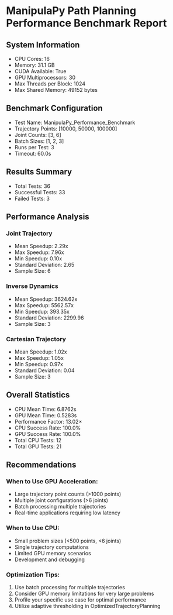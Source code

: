 
# ManipulaPy Path Planning Performance Benchmark Report

## System Information
- CPU Cores: 16
- Memory: 31.1 GB
- CUDA Available: True
- GPU Multiprocessors: 30
- Max Threads per Block: 1024
- Max Shared Memory: 49152 bytes

## Benchmark Configuration
- Test Name: ManipulaPy_Performance_Benchmark
- Trajectory Points: [10000, 50000, 100000]
- Joint Counts: [3, 6]
- Batch Sizes: [1, 2, 3]
- Runs per Test: 3
- Timeout: 60.0s

## Results Summary
- Total Tests: 36
- Successful Tests: 33
- Failed Tests: 3

## Performance Analysis

### Joint Trajectory
- Mean Speedup: 2.29x
- Max Speedup: 7.96x
- Min Speedup: 0.10x
- Standard Deviation: 2.65
- Sample Size: 6

### Inverse Dynamics
- Mean Speedup: 3624.62x
- Max Speedup: 5562.57x
- Min Speedup: 393.35x
- Standard Deviation: 2299.96
- Sample Size: 3

### Cartesian Trajectory
- Mean Speedup: 1.02x
- Max Speedup: 1.05x
- Min Speedup: 0.97x
- Standard Deviation: 0.04
- Sample Size: 3

## Overall Statistics
- CPU Mean Time: 6.8762s
- GPU Mean Time: 0.5283s
- Performance Factor: 13.02×
- CPU Success Rate: 100.0%
- GPU Success Rate: 100.0%
- Total CPU Tests: 12
- Total GPU Tests: 21

## Recommendations

### When to Use GPU Acceleration:
- Large trajectory point counts (>1000 points)
- Multiple joint configurations (>6 joints)
- Batch processing multiple trajectories
- Real-time applications requiring low latency

### When to Use CPU:
- Small problem sizes (<500 points, <6 joints)
- Single trajectory computations
- Limited GPU memory scenarios
- Development and debugging

### Optimization Tips:
1. Use batch processing for multiple trajectories
2. Consider GPU memory limitations for very large problems
3. Profile your specific use case for optimal performance
4. Utilize adaptive thresholding in OptimizedTrajectoryPlanning
